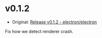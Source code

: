 # v0.1.2

* Original: [Release v0.1.2 - electron/electron](https://github.com/electron/electron/releases/tag/v0.1.2)

Fix how we detect renderer crash.
